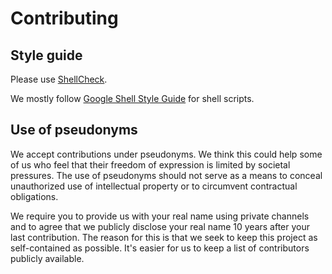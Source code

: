 <!--
  Copyright 2024 Birchfox project contributors

  Licensed under the Apache License, Version 2.0 (the "License");
  you may not use this file except in compliance with the License.
  You may obtain a copy of the License at

      http://www.apache.org/licenses/LICENSE-2.0

  Unless required by applicable law or agreed to in writing, software
  distributed under the License is distributed on an "AS IS" BASIS,
  WITHOUT WARRANTIES OR CONDITIONS OF ANY KIND, either express or implied.
  See the License for the specific language governing permissions and
  limitations under the License.
-->

# Contributing

## Style guide

Please use [ShellCheck](https://www.shellcheck.net/).

We mostly follow [Google Shell Style Guide](https://google.github.io/styleguide/shellguide.html) for shell scripts.

## Use of pseudonyms

We accept contributions under pseudonyms. We think this could help some of us who feel that their freedom of expression is limited by societal pressures. The use of pseudonyms should not serve as a means to conceal unauthorized use of intellectual property or to circumvent contractual obligations.

We require you to provide us with your real name using private channels and to agree that we publicly disclose your real name 10 years after your last contribution. The reason for this is that we seek to keep this project as self-contained as possible. It's easier for us to keep a list of contributors publicly available.
